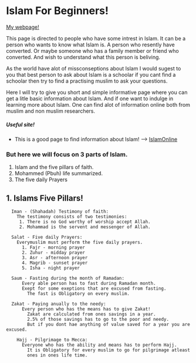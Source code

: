 # Islam For Beginners!
[My webpage!](https://miswaq.github.io/islam-for-beginners/)


<p>This page is directed to people who have some intrest in Islam.
It can be a person who wants to know what Islam is. A person who resently have converted. Or maybe someone who has a family member or friend who converted. And wish to understand what this person is beliving.</p> 
<p>As the world have alot of missconseptions about Islam I would sugest to you that best person to ask about Islam is a schoolar if you cant find a schoolar then try to find a practising muslim to ask your questions.</p>
<p>Here I will try to give you short and simple informative page where you can get a litle basic information about Islam. And if one want to indulge in learning more about Islam.
One can find alot of information online both from muslim and non muslim researchers.</p>

##### Useful site! #####

* This is a good page to find information about Islam! --> [IslamOnline](https://islamonline.net/en/category/discover-islam/)

### But here we will focus on 3 parts of Islam. ###

1. Islam and the five pillars of faith.
2. Mohammed (Pbuh) life summarized.
3. The five daily Prayers


## 1. Islams Five Pillars! ##
      Iman - (Shahadah) Testimony of faith:
        The testimony consists of two testimonies:
         1. There is no God worthy of worship accept Allah.
         2. Mohammad is the servent and messenger of Allah.
         
      Salat - Five daily Prayers:
        Everymuslim must perform the five daily prayers.
          1. Fajr - morning prayer
          2. Zuhur - midday prayer
          3. Asr - afternoon prayer
          4. Magrib - sunset prayer
          5. Isha - night prayer
          
      Saum - Fasting during the month of Ramadan:
          Every able person has to fast during Ramadan month.
          Exept for some exeptions that are excused from fasting.
            The fast is Obligatory on every muslim.
            
      Zakat - Paying anually to the needy:
          Every person who has the means has to give Zakat!
            Zakat are calculated from ones savings in a year.
            2.5% of those savings has to go to the poor and needy.
            But if you dont hae anything of value saved for a year you are excused.
            
        Hajj - Pilgrimage to Mecca:
          Everyone who has the ability and means has to perform Hajj.
            It is Obligatory for every muslim to go for pilgrimage atleast
            ones in ones life time.


